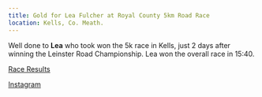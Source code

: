 ```yaml
---
title: Gold for Lea Fulcher at Royal County 5km Road Race
location: Kells, Co. Meath.
---
```


Well done to <b>Lea</b> who took won the 5k race in Kells, just 2 days after winning the Leinster Road Championship. Lea won the overall race in 15:40.

<a href="https://www.myrunresults.com/events/royal__county_5k__10k/4327/results" target="_blank" rel="noopener noreferrer">Race Results</a>

<a href="https://www.instagram.com/lea.fulcher_plantbased_runner/" target="_blank" rel="noopener noreferrer">Instagram</a>
 
